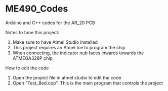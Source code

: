 # ME490_Codes

Arduino and C++ codes for the AR_20 PCB

Notes to tune this project:
1) Make sure to have Atmel Studio installed
2) This project requires an Atmel Ice to program the chip
3) When connecting, the indicator nub faces inwards towards the ATMEGA328P chip

How to edit the code
1) Open the project file in atmel studio to edit the code
2) Open "Test_Bed.cpp". This is the main program that controls the project



